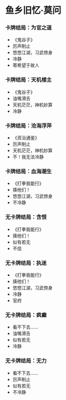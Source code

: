 
# 鱼乡旧忆·莫问

### 卡牌结局：为官之道
- 《鬼谷子》
- 厉声制止
- 悠悠江湖，习武傍身
- 冷静
- 寄希望于故人

### 卡牌结局：天机楼主
- 《鬼谷子》
- 油嘴滑舌
- 天机茫茫，神机妙算
- 冷静

### 卡牌结局：沧海浮萍
- 《资治通鉴》
- 厉声制止
- 天机茫茫，神机妙算
- 不！我无法冷静

### 卡牌结局：血海潮生
- 《打拳我能行》
- 揍他们！
- 悠悠江湖，习武傍身
- 不冷静

### 无卡牌结局：含恨
- 《打拳我能行》
- 揍他们！
- 似有若无
- 不信

### 无卡牌结局：执迷
- 《打拳我能行》
- 揍他们！
- 悠悠江湖，习武傍身
- 冷静
- 官府

### 无卡牌结局：疯癫
- 看不下去……
- 油嘴滑舌
- 似有若无
- 冷静

### 无卡牌结局：无力
- 看不下去……
- 厉声制止
- 似有若无
- 不冷静
